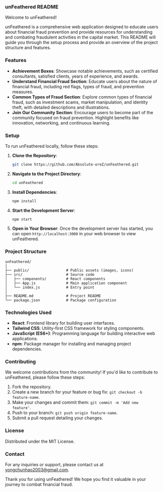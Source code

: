 ### unFeathered README

Welcome to unFeathered!

unFeathered is a comprehensive web application designed to educate users about financial fraud prevention and provide resources for understanding and combating fraudulent activities in the capital market. This README will guide you through the setup process and provide an overview of the project structure and features.

### Features

- **Achievement Boxes**: Showcase notable achievements, such as certified consultants, satisfied clients, years of experience, and awards.
- **Understand Financial Fraud Section**: Educate users about the nature of financial fraud, including red flags, types of fraud, and prevention measures.
- **Common Types of Fraud Section**: Explore common types of financial fraud, such as investment scams, market manipulation, and identity theft, with detailed descriptions and illustrations.
- **Join Our Community Section**: Encourage users to become part of the community focused on fraud prevention. Highlight benefits like innovation, networking, and continuous learning.

### Setup

To run unFeathered locally, follow these steps:

1. **Clone the Repository**: 
    ```bash
    git clone https://github.com/Absolute-oreZ/unFeathered.git
    ```

2. **Navigate to the Project Directory**:
    ```bash
    cd unFeathered
    ```

3. **Install Dependencies**:
    ```bash
    npm install
    ```

4. **Start the Development Server**:
    ```bash
    npm start
    ```

5. **Open in Your Browser**:
   Once the development server has started, you can open `http://localhost:3000` in your web browser to view unFeathered.

### Project Structure

```
unFeathered/
│
├── public/                 # Public assets (images, icons)
├── src/                    # Source code
│   ├── components/         # React components
│   ├── App.js              # Main application component
│   └── index.js            # Entry point
│
├── README.md               # Project README
└── package.json            # Package configuration
```

### Technologies Used

- **React**: Frontend library for building user interfaces.
- **Tailwind CSS**: Utility-first CSS framework for styling components.
- **JavaScript (ES6+)**: Programming language for building interactive web applications.
- **npm**: Package manager for installing and managing project dependencies.

### Contributing

We welcome contributions from the community! If you'd like to contribute to unFeathered, please follow these steps:

1. Fork the repository.
2. Create a new branch for your feature or bug fix: `git checkout -b feature-name`.
3. Make your changes and commit them: `git commit -m 'Add new feature'`.
4. Push to your branch: `git push origin feature-name`.
5. Submit a pull request detailing your changes.

### License

Distributed under the MIT License.

### Contact

For any inquiries or support, please contact us at yongchunhao2003@gmail.com.

Thank you for using unFeathered! We hope you find it valuable in your journey to combat financial fraud.